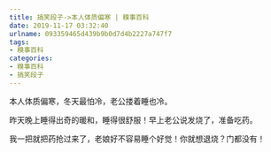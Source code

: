 ```yaml
---
title: 搞笑段子->本人体质偏寒 | 糗事百科
date: 2019-11-17 03:32:40
urlname: 093359465d439b9b0d7d4b2227a747f7
tags: 
- 糗事百科
categories:
- 糗事百科
- 搞笑段子
---
```

本人体质偏寒，冬天最怕冷，老公搂着睡也冷。

昨天晚上睡得出奇的暖和，睡得很舒服！早上老公说发烧了，准备吃药。

我一把就把药抢过来了，老娘好不容易睡个好觉！你就想退烧？门都没有！


